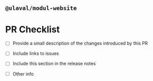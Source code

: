 ## `@ulaval/modul-website`
# PR Checklist


<!--
Update "[ ]" to "[x]" to check a box
Content can be written in English or in French
-->

<!-- REQUIRED -->
- [ ] Provide a small description of the changes introduced by this PR
<!-- Description here... -->
- [ ] Include links to issues
<!-- Links here... -->
<!-- END_REQUIRED -->

<!-- OPTIONAL, remove unused -->
- [ ] Include this section in the release notes
<!-- Release notes here... -->
- [ ] Other info
<!-- Any other relevant information here... -->

<!-- END_OPTIONAL -->

<!-- Thanks for contributing! -->
